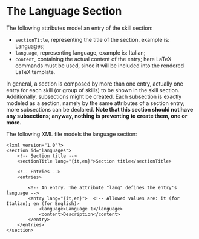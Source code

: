 # The Language Section
The following attributes model an entry of the skill section:
 - `sectionTitle`, representing the title of the section, example is: Languages;
 - `language`, representing language, example is: Italian;
 - `content`, containing the actual content of the entry; here LaTeX commands must be used, since it will be included into the rendered LaTeX template.

In general, a section is composed by more than one entry, actually one entry for each skill (or group of skills) to be shown in the skill section. Additionally, subsections might be created. Each subsection is exactly modeled as a section, namely by the same attributes of a section entry; more subsections can be declared. **Note that this section should not have any subsections; anyway, nothing is preventing to create them, one or more.**

The following XML file models the language section:

    <?xml version="1.0"?>
    <section id="languages">
        <!-- Section title -->
        <sectionTitle lang="{it,en}">Section title</sectionTitle>

        <!-- Entries -->
        <entries>
            
            <!-- An entry. The attribute "lang" defines the entry's language -->
            <entry lang="{it,en}">  <!-- Allowed values are: it (for Italian); en (for English)>
                <language>Language 1</language>
                <content>Description</content>
            </entry>
        </entries>
    </section>